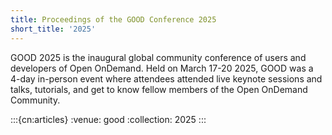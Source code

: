 ```yaml
---
title: Proceedings of the GOOD Conference 2025
short_title: '2025'
---
```


GOOD 2025 is the inaugural global community conference of users and developers of Open OnDemand. Held on March 17-20 2025, GOOD was a 4-day in-person event where attendees attended live keynote sessions and talks, tutorials, and get to know fellow members of the Open OnDemand Community.

:::{cn:articles}
:venue: good
:collection: 2025
:::